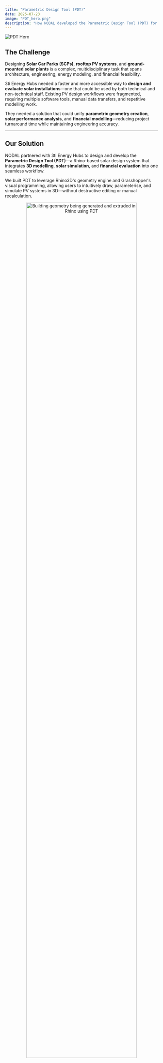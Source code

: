 ```yaml
---
title: "Parametric Design Tool (PDT)"
date: 2025-07-23
image: "PDT_hero.png"
description: "How NODAL developed the Parametric Design Tool (PDT) for 3ti Energy Hubs—a complete solar design, analysis, and visualisation platform—later acquired by EGG Energy in the UK"
---
```


![PDT Hero](PDT_hero.png)

## The Challenge

Designing **Solar Car Parks (SCPs)**, **rooftop PV systems**, and **ground-mounted solar plants** is a complex, multidisciplinary task that spans architecture, engineering, energy modeling, and financial feasibility.

3ti Energy Hubs needed a faster and more accessible way to **design and evaluate solar installations**—one that could be used by both technical and non-technical staff. Existing PV design workflows were fragmented, requiring multiple software tools, manual data transfers, and repetitive modelling work.

They needed a solution that could unify **parametric geometry creation**, **solar performance analysis**, and **financial modelling**—reducing project turnaround time while maintaining engineering accuracy.

---

## Our Solution

NODAL partnered with 3ti Energy Hubs to design and develop the **Parametric Design Tool (PDT)**—a Rhino-based solar design system that integrates **3D modelling**, **solar simulation**, and **financial evaluation** into one seamless workflow.

We built PDT to leverage Rhino3D's geometry engine and Grasshopper's visual programming, allowing users to intuitively draw, parameterise, and simulate PV systems in 3D—without destructive editing or manual recalculation.

<div style="text-align: center;">
<img src="PDT_rhino_building.gif" width="85%" alt="Building geometry being generated and extruded in Rhino using PDT">
</div>

---

## What We Built

We created a **multi-phase platform** combining design, analysis, and visualisation workflows:

1. **Parametric Solar Design** - Automatic generation of simplified 3D CAD structures for solar car parks, roof mounts, and ground-mounted arrays

2. **Visualisation Pipeline** - Export of high-quality 3D visualisations to Google Earth and Unreal Engine, enabling stakeholders to explore sites in real context

3. **Energy & Financial Modelling** - Integration of PV simulations, EV charging, energy storage, and cost evaluation for complete project viability analysis

---

## Capabilities We Delivered

### Parametric Geometry Engine
We built PDT as a **Rhino3D add-on** that enables non-destructive modelling of carports and PV layouts. Users can adjust structure dimensions, orientations, and spacing while maintaining a dynamic link to performance metrics.

![PDT Analysis Interface](PDT_UI_01.png)

### Solar & Performance Analysis
Our implementation uses the **PVGIS API** to access accurate solar radiation data and automatically compute:
- Installed capacity and panel count
- Monthly and annual energy yield
- Performance factor (PF) and capacity utilisation factor (CUF)
- Shading effects and array performance differentials

### Automated KPI & Cost Reports
We developed a reporting system where each project produces a **customised summary report** containing key indicators and financial metrics:
- Installed capacity (kWp)
- Normalised project cost (£/kWp)
- System cost breakdown by component (foundation, rafter, gutter, panels, etc.)
- Specific production and yield forecasts

![PDT Summary Interface](PDT_UI_02.png)

### Seamless Client Presentation
Our **Google Earth export capability** transforms how solar projects are presented. Engineers and sales teams can send clients an interactive `.kmz` file that includes:
- 3D site geometry
- PV system layout
- Key performance metrics

![PDT export to Google Earth](PDT_google_earth.png)

### Immersive Visualisation with PDT Viewer
We also developed the **PDT Viewer**, a real-time Unreal Engine companion app that allows users to explore solar installations under dynamic lighting and weather conditions—with realistic materials, parked cars, and environmental context.

![PDT Viewer in Unreal Engine](PDT_viewer_01.png)

## Visualisation & Communication

### Seamless Client Presentation
PDT’s ability to **export complete 3D sites to Google Earth** transforms how solar projects are presented. Engineers and sales teams can send clients an interactive `.kmz` file that includes:
- 3D site geometry  
- PV system layout  
- Key performance metrics  

![PDT export to Google Earth](PDT_google_earth.png)

### Immersive Visualisation with PDT Viewer
NODAL also developed the **PDT Viewer**, a real-time Unreal Engine companion app that allows users to explore solar installations under dynamic lighting and weather conditions—with realistic materials, parked cars, and environmental context.

![PDT Viewer in Unreal Engine](PDT_viewer_01.png)

---

## Technical Innovation

We architected PDT as a robust, scalable platform that handles the complexity of solar design workflows:

- **Integrated Environment**: Rhino + Python + Grasshopper add-on architecture
- **Data-Driven Design**: Central configuration and validation via `PDT_config.json`
- **PVGIS Integration**: Automated access to weather and solar radiation data
- **Performance Indicators**: Real-time calculation of system yield, PF, CUF, and SP
- **Modular Framework**: Ready for integration with EV charging, storage, and finance models
- **Custom Exports**: Direct KMZ (Google Earth) and Unreal Engine 3D scene generation

## Project Impact

PDT helps 3ti Energy Hubs accelerate solar project delivery:

- **Rapid Design Cycles**: Reduced PV design turnaround from **days to hours**
- **Unified Workflows**: Integrated **technical, design, and sales workflows** under one tool
- **Data-Backed Decisions**: Enabled evidence-based decision making at early project stages
- **Analytical Clarity**: Empowered teams with both **analytical accuracy** and **visual clarity**
- **Scalable Foundation**: Provided a platform later expanded by **EGG Energy** after acquisition

---

**Our Approach**: Parametric Design & Solar Simulation Platform  
**Technology Stack**: Rhino • Python • Grasshopper • Unreal Engine • PVGIS API • Google Earth  
**Project Status**: Acquired by EGG Energy | In Active Use  

**Interested in accelerating solar design or developing your own simulation tool?** Contact NODAL to explore how we can build custom software that bridges design and performance.

